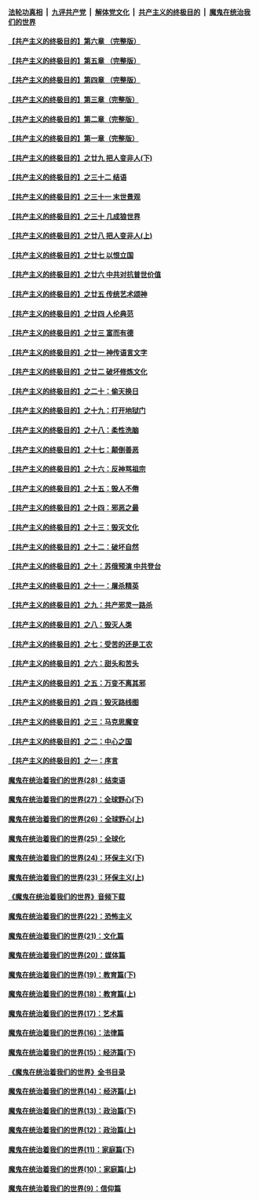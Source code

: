 ####  [法轮功真相](../../../../basic/blob/master/README.md?t=02080752) &nbsp;|&nbsp; [九评共产党](../../../../9ping.md/blob/master/README.md?t=02080752) &nbsp;|&nbsp; [解体党文化](../../../../jtdwh.md/blob/master/README.md?t=02080752)  &nbsp;|&nbsp; [共产主义的终极目的](../../../../gczydzjmd.md/blob/master/README.md?t=02080752) &nbsp;|&nbsp; [魔鬼在统治我们的世界](../../../../mgztzwmdsj.md/blob/master/README.md?t=02080752) 

#### [【共产主义的终极目的】第六章 （完整版）](../pages/nsc422/n11428913.md?t=02080752) 

#### [【共产主义的终极目的】第五章 （完整版）](../pages/nsc422/n11428912.md?t=02080752) 

#### [【共产主义的终极目的】第四章 （完整版）](../pages/nsc422/n11428907.md?t=02080752) 

#### [【共产主义的终极目的】第三章（完整版）](../pages/nsc422/n11428848.md?t=02080752) 

#### [【共产主义的终极目的】第二章（完整版）](../pages/nsc422/n11428831.md?t=02080752) 

#### [【共产主义的终极目的】第一章（完整版）](../pages/nsc422/n11417651.md?t=02080752) 

#### [【共产主义的终极目的】之廿九 把人变非人(下)](../pages/nsc422/n11344140.md?t=02080752) 

#### [【共产主义的终极目的】之三十二 结语](../pages/nsc422/n11360535.md?t=02080752) 

#### [【共产主义的终极目的】之三十一 末世景观](../pages/nsc422/n11351129.md?t=02080752) 

#### [【共产主义的终极目的】之三十 几成狼世界](../pages/nsc422/n11348280.md?t=02080752) 

#### [【共产主义的终极目的】之廿八 把人变非人(上)](../pages/nsc422/n11340492.md?t=02080752) 

#### [【共产主义的终极目的】之廿七 以恨立国](../pages/nsc422/n11336944.md?t=02080752) 

#### [【共产主义的终极目的】之廿六 中共对抗普世价值](../pages/nsc422/n11324785.md?t=02080752) 

#### [【共产主义的终极目的】之廿五 传统艺术颂神](../pages/nsc422/n11296396.md?t=02080752) 

#### [【共产主义的终极目的】之廿四 人伦典范](../pages/nsc422/n11296397.md?t=02080752) 

#### [【共产主义的终极目的】之廿三 富而有德](../pages/nsc422/n11283598.md?t=02080752) 

#### [【共产主义的终极目的】之廿一 神传语言文字](../pages/nsc422/n11263265.md?t=02080752) 

#### [【共产主义的终极目的】之廿二 破坏修炼文化](../pages/nsc422/n11245728.md?t=02080752) 

#### [【共产主义的终极目的】之二十：偷天换日](../pages/nsc422/n11238846.md?t=02080752) 

#### [【共产主义的终极目的】之十九：打开地狱门](../pages/nsc422/n11206376.md?t=02080752) 

#### [【共产主义的终极目的】之十八：柔性洗脑](../pages/nsc422/n11199994.md?t=02080752) 

#### [【共产主义的终极目的】之十七：颠倒善恶](../pages/nsc422/n11179782.md?t=02080752) 

#### [【共产主义的终极目的】之十六：反神骂祖宗](../pages/nsc422/n11166798.md?t=02080752) 

#### [【共产主义的终极目的】之十五：毁人不倦](../pages/nsc422/n11166792.md?t=02080752) 

#### [【共产主义的终极目的】之十四：邪恶之最](../pages/nsc422/n11150249.md?t=02080752) 

#### [【共产主义的终极目的】之十三：毁灭文化](../pages/nsc422/n11135227.md?t=02080752) 

#### [【共产主义的终极目的】之十二：破坏自然](../pages/nsc422/n11135214.md?t=02080752) 

#### [【共产主义的终极目的】之十：苏俄预演 中共登台](../pages/nsc422/n11118424.md?t=02080752) 

#### [【共产主义的终极目的】之十一：屠杀精英](../pages/nsc422/n11118442.md?t=02080752) 

#### [【共产主义的终极目的】之九：共产邪灵一路杀](../pages/nsc422/n11114139.md?t=02080752) 

#### [【共产主义的终极目的】之八：毁灭人类](../pages/nsc422/n11108503.md?t=02080752) 

#### [【共产主义的终极目的】之七：受苦的还是工农](../pages/nsc422/n11101809.md?t=02080752) 

#### [【共产主义的终极目的】之六：甜头和苦头](../pages/nsc422/n11096971.md?t=02080752) 

#### [【共产主义的终极目的】之五：万变不离其邪](../pages/nsc422/n11091285.md?t=02080752) 

#### [【共产主义的终极目的】之四：毁灭路线图](../pages/nsc422/n11086284.md?t=02080752) 

#### [【共产主义的终极目的】之三：马克思魔变](../pages/nsc422/n11061941.md?t=02080752) 

#### [【共产主义的终极目的】之二：中心之国](../pages/nsc422/n11047728.md?t=02080752) 

#### [【共产主义的终极目的】之一：序言](../pages/nsc422/n11086077.md?t=02080752) 

#### [魔鬼在统治着我们的世界(28)：结束语](../pages/nsc422/n10936246.md?t=02080752) 

#### [魔鬼在统治着我们的世界(27)：全球野心(下)](../pages/nsc422/n10928319.md?t=02080752) 

#### [魔鬼在统治着我们的世界(26)：全球野心(上)](../pages/nsc422/n10900318.md?t=02080752) 

#### [魔鬼在统治着我们的世界(25)：全球化](../pages/nsc422/n10788205.md?t=02080752) 

#### [魔鬼在统治着我们的世界(24)：环保主义(下)](../pages/nsc422/n10695307.md?t=02080752) 

#### [魔鬼在统治着我们的世界(23)：环保主义(上)](../pages/nsc422/n10688613.md?t=02080752) 

#### [《魔鬼在统治着我们的世界》音频下载](../pages/nsc422/n10635553.md?t=02080752) 

#### [魔鬼在统治着我们的世界(22)：恐怖主义](../pages/nsc422/n10614727.md?t=02080752) 

#### [魔鬼在统治着我们的世界(21)：文化篇](../pages/nsc422/n10597706.md?t=02080752) 

#### [魔鬼在统治着我们的世界(20)：媒体篇](../pages/nsc422/n10586579.md?t=02080752) 

#### [魔鬼在统治着我们的世界(19)：教育篇(下)](../pages/nsc422/n10564808.md?t=02080752) 

#### [魔鬼在统治着我们的世界(18)：教育篇(上)](../pages/nsc422/n10526970.md?t=02080752) 

#### [魔鬼在统治着我们的世界(17)：艺术篇](../pages/nsc422/n10499093.md?t=02080752) 

#### [魔鬼在统治着我们的世界(16)：法律篇](../pages/nsc422/n10485969.md?t=02080752) 

#### [魔鬼在统治着我们的世界(15)：经济篇(下)](../pages/nsc422/n10469975.md?t=02080752) 

#### [《魔鬼在统治着我们的世界》全书目录](../pages/nsc422/n10464261.md?t=02080752) 

#### [魔鬼在统治着我们的世界(14)：经济篇(上)](../pages/nsc422/n10457370.md?t=02080752) 

#### [魔鬼在统治着我们的世界(13)：政治篇(下)](../pages/nsc422/n10448270.md?t=02080752) 

#### [魔鬼在统治着我们的世界(12)：政治篇(上)](../pages/nsc422/n10444576.md?t=02080752) 

#### [魔鬼在统治着我们的世界(11)：家庭篇(下)](../pages/nsc422/n10440961.md?t=02080752) 

#### [魔鬼在统治着我们的世界(10)：家庭篇(上)](../pages/nsc422/n10435448.md?t=02080752) 

#### [魔鬼在统治着我们的世界(9)：信仰篇](../pages/nsc422/n10432159.md?t=02080752) 


